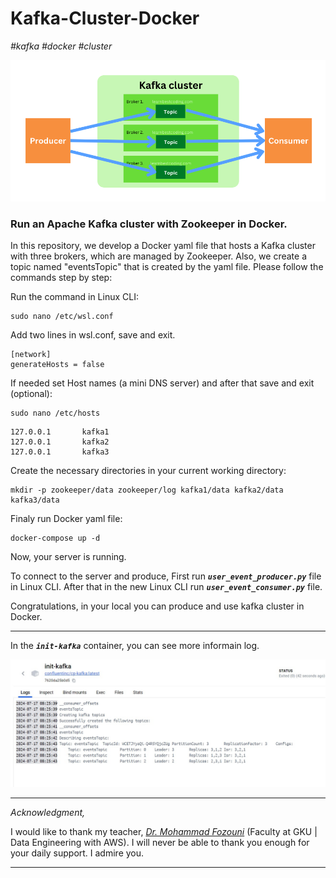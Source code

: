 # Kafka-Cluster-Docker

*#kafka #docker #cluster*

![1721230627121](image/README/1721230627121.png)

### Run an Apache Kafka cluster with Zookeeper in Docker.

In this repository, we develop a Docker yaml file that hosts a Kafka cluster with three brokers, which are managed by Zookeeper. Also, we create a topic named "eventsTopic" that is created by the yaml file. Please follow the commands step by step:

Run the command in Linux CLI:

```
sudo nano /etc/wsl.conf
```

Add two lines in wsl.conf, save and exit.

```
[network]
generateHosts = false
```

If needed set Host names (a mini DNS server) and after that save and exit (optional):

```
sudo nano /etc/hosts
```

```
127.0.0.1       kafka1
127.0.0.1       kafka2
127.0.0.1       kafka3
```

Create the necessary directories in your current working directory:

```
mkdir -p zookeeper/data zookeeper/log kafka1/data kafka2/data kafka3/data
```

Finaly run Docker yaml file:

```
docker-compose up -d
```

Now, your server is running.

To connect to the server and produce, First run ***`user_event_producer.py`*** file in Linux CLI. After that in the new Linux CLI run ***`user_event_consumer.py`*** file.

Congratulations, in your local you can produce and use kafka cluster in Docker.

---

In the ***`init-kafka`*** container, you can see more informain log.

![1721231754760](image/README/1721231754760.png)

---

*Acknowledgment,*

I would like to thank my teacher, *[Dr. Mohammad Fozouni](https://www.linkedin.com/in/fozouni/)* (Faculty at GKU | Data Engineering with AWS). I will never be able to thank you enough for your daily support. I admire you.

---

